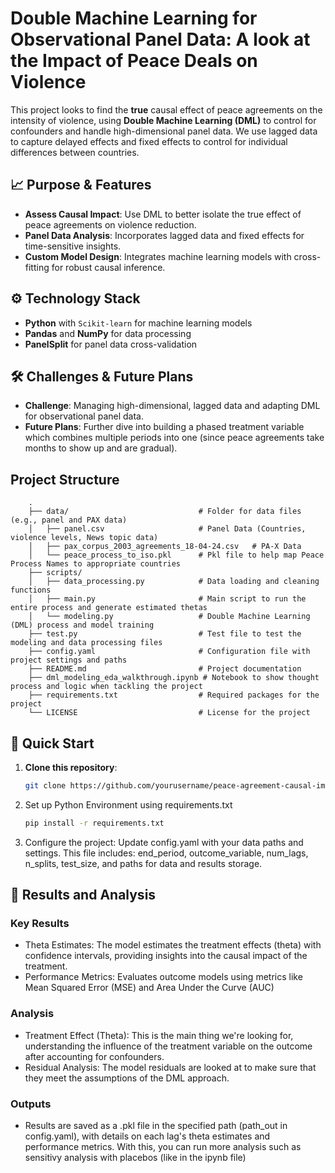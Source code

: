 # Double Machine Learning for Observational Panel Data: A look at the Impact of Peace Deals on Violence

This project looks to find the **true** causal effect of peace agreements on the intensity of violence, using **Double Machine Learning (DML)** to control for confounders and handle high-dimensional panel data. We use lagged data to capture delayed effects and fixed effects to control for individual differences between countries.

## 📈 Purpose & Features
- **Assess Causal Impact**: Use DML to better isolate the true effect of peace agreements on violence reduction.
- **Panel Data Analysis**: Incorporates lagged data and fixed effects for time-sensitive insights.
- **Custom Model Design**: Integrates machine learning models with cross-fitting for robust causal inference.

## ⚙️ Technology Stack
- **Python** with `Scikit-learn` for machine learning models
- **Pandas** and **NumPy** for data processing
- **PanelSplit** for panel data cross-validation

## 🛠️ Challenges & Future Plans
- **Challenge**: Managing high-dimensional, lagged data and adapting DML for observational panel data.
- **Future Plans**: Further dive into building a phased treatment variable which combines multiple periods into one (since peace agreements take months to show up and are gradual).

## Project Structure
```
    .
    ├── data/                             # Folder for data files (e.g., panel and PAX data)
    │   ├── panel.csv                     # Panel Data (Countries, violence levels, News topic data)
    │   ├── pax_corpus_2003_agreements_18-04-24.csv   # PA-X Data
    │   └── peace_process_to_iso.pkl      # Pkl file to help map Peace Process Names to appropriate countries
    ├── scripts/
    │   ├── data_processing.py            # Data loading and cleaning functions
    │   ├── main.py                       # Main script to run the entire process and generate estimated thetas
    │   └── modeling.py                   # Double Machine Learning (DML) process and model training
    ├── test.py                           # Test file to test the modeling and data processing files
    ├── config.yaml                       # Configuration file with project settings and paths
    ├── README.md                         # Project documentation
    ├── dml_modeling_eda_walkthrough.ipynb # Notebook to show thought process and logic when tackling the project
    ├── requirements.txt                  # Required packages for the project
    └── LICENSE                           # License for the project

```


## 🚀 Quick Start
1. **Clone this repository**:
   ```bash
   git clone https://github.com/yourusername/peace-agreement-causal-impact.git

2. Set up Python Environment using requirements.txt
   ```bash
   pip install -r requirements.txt

4. Configure the project: Update config.yaml with your data paths and settings. This file includes:
   end_period, outcome_variable, num_lags, n_splits, test_size, and paths for data and results storage.


## 🎯 Results and Analysis
### Key Results
- Theta Estimates: The model estimates the treatment effects (theta) with confidence intervals, providing insights into the causal impact of the treatment.
- Performance Metrics: Evaluates outcome models using metrics like Mean Squared Error (MSE) and Area Under the Curve (AUC)
### Analysis
- Treatment Effect (Theta): This is the main thing we're looking for, understanding the influence of the treatment variable on the outcome after accounting for confounders.
- Residual Analysis: The model residuals are looked at to make sure that they meet the assumptions of the DML approach.
### Outputs
- Results are saved as a .pkl file in the specified path (path_out in config.yaml), with details on each lag's theta estimates and performance metrics. With this, you can run more analysis such as sensitivy analysis with placebos (like in the ipynb file)
